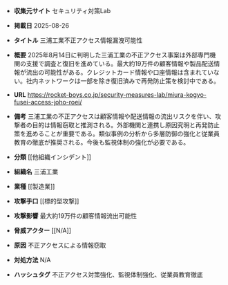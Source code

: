 - **収集元サイト**
セキュリティ対策Lab

- **掲載日**
2025-08-26

- **タイトル**
三浦工業不正アクセス情報漏洩可能性

- **概要**
2025年8月14日に判明した三浦工業の不正アクセス事案は外部専門機関の支援で調査と復旧を進めている。最大約19万件の顧客情報や製品配送情報が流出の可能性がある。クレジットカード情報や口座情報は含まれていない。社内ネットワークは一部を除き復旧済みで再発防止策を検討中である。

- **URL**
https://rocket-boys.co.jp/security-measures-lab/miura-kogyo-fusei-access-joho-roei/

- **備考**
三浦工業の不正アクセスは顧客情報や配送情報の流出リスクを伴い、攻撃者の目的は情報窃取と推測される。外部機関と連携し原因究明と再発防止策を進めることが重要である。類似事例の分析から多層防御の強化と従業員教育の徹底が推奨される。今後も監視体制の強化が必要である。

- **分類**
[[他組織インシデント]]

- **組織名**
三浦工業

- **業種**
[[製造業]]

- **攻撃手口**
[[標的型攻撃]]

- **攻撃影響**
最大約19万件の顧客情報流出可能性

- **脅威アクター**
[[N/A]]

- **原因**
不正アクセスによる情報窃取

- **対処方法**
N/A

- **ハッシュタグ**
不正アクセス対策強化、監視体制強化、従業員教育徹底
